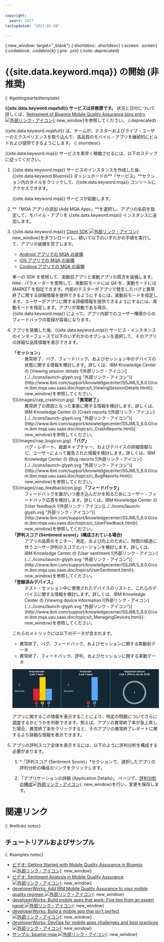 ```yaml
---

copyright:
  years: 2017
lastupdated: "2017-02-28"

---
```

{:new_window: target="_blank"}
{:shortdesc: .shortdesc}
{:screen: .screen}
{:codeblock: .codeblock}
{:pre: .pre}
{:note:.deprecated}

# {{site.data.keyword.mqa}} の開始 (非推奨)
{: #gettingstartedtemplate}

**{{site.data.keyword.mqafull}} サービスは非推奨です。** 状況と日付について詳しくは、[Retirement of Bluemix Mobile Quality Assurance blog entry ![外部リンク・アイコン](../../icons/launch-glyph.svg "外部リンク・アイコン")](https://www.ibm.com/blogs/bluemix/?p=72728){: new_window}を参照してください。
{:deprecated}

{{site.data.keyword.mqafull}} は、チームが、テスターおよびライブ・ユーザーのエクスペリエンスを取り込んで、高品質のモバイル・アプリを継続的にビルドおよび提供できるようにします。
{: shortdesc}

{{site.data.keyword.mqa}} サービスを素早く稼働させるには、以下のステップに従ってください。

1. {{site.data.keyword.mqa}} サービスのインスタンスを作成<!--[create an instance](https://console.{DomainName}/docs/services/reqnsi.html#req_instance)-->した後、{{site.data.keyword.Bluemix}} ダッシュボードの**「サービス」**セクション内のタイルをクリックして、{{site.data.keyword.mqa}} コンソールにアクセスできます。

	{{site.data.keyword.mqa}} サービスが起動します。

2. **「MQA アプリの追加 (Add MQA App)」**を選択し、アプリの名前を指定して、モバイル・アプリを {{site.data.keyword.mqa}} インスタンスに追加します。

3. {{site.data.keyword.mqa}} [Client SDK ![外部リンク・アイコン](../../icons/launch-glyph.svg "外部リンク・アイコン")](http://www.ibm.com/support/docview.wss?uid=swg27044490){: new_window}をダウンロードし、続いて以下のいずれかの手順を実行して、アプリの装備を完了します。

	* [Android アプリでの MQA の装備](mqa_inst_app_android.html)
	* [iOS アプリでの MQA の装備](mqa_inst_app_ios.html)
	* [Cordova アプリでの MQA の装備](mqa_inst_app_cord.html)

	単一の SDK を使用して、実動前アプリと実動アプリの両方を装備します。`MODE:` パラメーターを使用して、実動前モードには *QA* を、実動モードには *MARKET* を指定できます。内部のテスターがアプリで発生したバグと異常終了に関する詳細情報を提供できるようにするには、実動前モードを指定します。ユーザーがアプリに関する詳細情報を提供できるようにするには、実動モードを指定します。アプリが実動である場合、{{site.data.keyword.mqa}} によって、アプリ内部でのユーザー権限からのフィードバックの取得が容易になります。

4. アプリを装備した後、{{site.data.keyword.mqa}} サービス・インスタンスのインターフェースで以下のいずれかのオプションを選択して、そのアプリの詳細な品質情報を表示できます。

	<dl>
		<dt><strong>「セッション」</strong></dt>
		<dd>異常終了、バグ、フィードバック、およびセッション中のデバイスの状態に関する情報を検討します。詳しくは、IBM Knowledge Center の [Viewing session details ![外部リンク・アイコン](../../icons/launch-glyph.svg "外部リンク・アイコン")](http://www.ibm.com/support/knowledgecenter/SSJML5_6.0.0/com.ibm.mqa.uau.saas.doc/topics/t_ViewingSessionDetails.html){: new_window}を参照してください。</dd>
		<dt>![](/images/cap_crashicon.jpg) <strong>「異常終了」</strong></dt>
		<dd>異常終了の原因となった事象に関する情報を検討します。詳しくは、IBM Knowledge Center の [Crash reports ![外部リンク・アイコン](../../icons/launch-glyph.svg "外部リンク・アイコン")](http://www.ibm.com/support/knowledgecenter/SSJML5_6.0.0/com.ibm.mqa.uau.saas.doc/topics/c_CrashReports.html){: new_window}を参照してください。</dd>
		<dt>![](/images/cap_bugicon.jpg) <strong>「バグ」</strong></dt>
		<dd>バグ・レポート、画面キャプチャー、およびデバイスの詳細情報など、ユーザーによって報告された情報を検討します。詳しくは、IBM Knowledge Center の [Bug reports ![外部リンク・アイコン](../../icons/launch-glyph.svg "外部リンク・アイコン")](http://www.ibm.com/support/knowledgecenter/SSJML5_6.0.0/com.ibm.mqa.uau.saas.doc/topics/c_BugReports.html){: new_window}を参照してください。</dd>
		<dt>![](/images/cap_feedbackicon.jpg) <strong>「フィードバック」</strong></dt>
		<dd>フィードバックを誰がいつ書き込んだかを知るためにユーザー・フィードバック応答を検討します。詳しくは、IBM Knowledge Center の [User feedback ![外部リンク・アイコン](../../icons/launch-glyph.svg "外部リンク・アイコン")](http://www.ibm.com/support/knowledgecenter/SSJML5_6.0.0/com.ibm.mqa.uau.saas.doc/topics/c_UserFeedback.html){: new_window}を参照してください。</dd>
		<dt><strong>「評判スコア (Sentiment score)」(構成されている場合)</strong></dt>
		<dd>アプリの品質のモニター、測定、および向上のために、時間の経過に伴うユーザー評判のスコアとバージョンを検討します。詳しくは、IBM Knowledge Center の [User sentiment ![外部リンク・アイコン](../../icons/launch-glyph.svg "外部リンク・アイコン")](http://www.ibm.com/support/knowledgecenter/SSJML5_6.0.0/com.ibm.mqa.uau.saas.doc/topics/UserSentiment.html){: new_window}を参照してください。</dd>
		<dt><strong>「登録済みデバイス」</strong></dt>
		<dd>テスト・セッション中に使用されたデバイスのリストと、これらのデバイスに関する情報を検討します。詳しくは、IBM Knowledge Center の [Viewing device information ![外部リンク・アイコン](../../icons/launch-glyph.svg "外部リンク・アイコン")](http://www.ibm.com/support/knowledgecenter/SSJML5_6.0.0/com.ibm.mqa.uau.saas.doc/topics/t_ManagingDevices.html){: new_window}を参照してください。</dd>
	</dl>

	これらのメトリックには以下のデータが含まれます。

	* 異常終了、バグ、フィードバック、およびセッションに関する実動前データ
	* 異常終了、フィードバック、評判、およびセッションに関する実動データ

	![アプリの品質メトリックを表示できるインターフェースの画面キャプチャー](images/quality_metrics_saas4.gif)

	アプリに関するこの情報を表示することにより、特定の問題についてさらに調査するかどうかを判断できます。例えば、アプリの異常終了率が急上昇した場合、異常終了率をクリックすると、そのアプリの異常終了レポートに関するより詳細な情報を表示できます。

5. アプリの評判スコア全体を表示するには、以下のように評判分析を構成する必要があります。

	1. *「評判スコア (Sentiment Score)」*セクションで、選択したアプリの評判分析の構成のリンクをクリックします。

	2. 「アプリケーションの詳細 (Application Details)」 ページで、[評判分析の構成![外部リンク・アイコン](../../icons/launch-glyph.svg "外部リンク・アイコン")](http://www.ibm.com/support/knowledgecenter/SSJML5_6.0.0/com.ibm.mqa.uau.saas.doc/topics/tEnablingUserSentiment.html){: new_window}を行い、変更を保存します。


# 関連リンク
{: #rellinks notoc}

## チュートリアルおよびサンプル
{: #samples notoc}

* [ビデオ: Getting Started with Mobile Quality Assurance in Bluemix ![外部リンク・アイコン](../../icons/launch-glyph.svg "外部リンク・アイコン")](https://www.youtube.com/watch?v=zHRfGatcKPM){: new_window}  
* [ビデオ: Sentiment Analysis in Mobile Quality Assurance ![外部リンク・アイコン](../../icons/launch-glyph.svg "外部リンク・アイコン")](https://www.youtube.com/watch?v=uhkqb8BIn6k){: new_window}
* [developerWorks: Add IBM Mobile Quality Assurance to your mobile quality regimen ![外部リンク・アイコン](../../icons/launch-glyph.svg "外部リンク・アイコン")](http://www.ibm.com/developerworks/library/mo-mqa/index.html){: new_window}
* [developerWorks: Build mobile apps that work: Five tips from an expert panel ![外部リンク・アイコン](../../icons/launch-glyph.svg "外部リンク・アイコン")](http://www.ibm.com/developerworks/library/mo-mqa-tips/index.html){: new_window}
* [developerWorks: Build a mobile app that isn't perfect ![外部リンク・アイコン](../../icons/launch-glyph.svg "外部リンク・アイコン")](http://www.ibm.com/developerworks/library/mo-build-imperfect-mobile-app/){: new_window}
* [developerWorks: DevOps for mobile apps challenges and best practices ![外部リンク・アイコン](../../icons/launch-glyph.svg "外部リンク・アイコン")](http://www.ibm.com/developerworks/library/mo-bestdevops-mobileapps/index.html){: new_window}
* [サンプル: bluelist-mqa ![外部リンク・アイコン](../../icons/launch-glyph.svg "外部リンク・アイコン")](https://hub.jazz.net/project/mobilecloud/bluelist-mqa/overview){: new_window}

